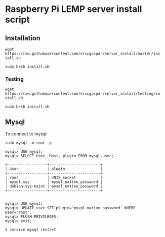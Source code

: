 # Raspberry Pi LEMP server install script

## Installation

`wget https://raw.githubusercontent.com/ericgaspar/server_install/master/install.sh`

`sudo bash install.sh`

### Testing

`wget https://raw.githubusercontent.com/ericgaspar/server_install/testing/install.sh`

`sudo bash install.sh`


## Mysql
To connect to mysql

```
sudo mysql -u root -p

mysql> USE mysql;
mysql> SELECT User, Host, plugin FROM mysql.user;

+------------------+-----------------------+
| User             | plugin                |
+------------------+-----------------------+
| root             | UNIX_socket           |
| mysql.sys        | mysql_native_password |
| debian-sys-maint | mysql_native_password |
+------------------+-----------------------+


mysql> USE mysql;
mysql> UPDATE user SET plugin='mysql_native_password' WHERE User='root';
mysql> FLUSH PRIVILEGES;
mysql> exit;

$ service mysql restart

```